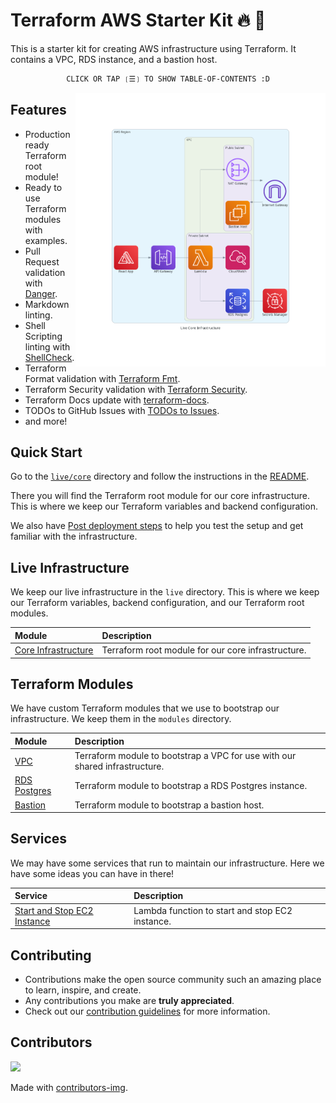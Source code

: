 # Terraform AWS Starter Kit 🔥 🚀

This is a starter kit for creating AWS infrastructure using Terraform. It
contains a VPC, RDS instance, and a bastion host.

<div align="center">

```ocaml
CLICK OR TAP ❲☰❳ TO SHOW TABLE-OF-CONTENTS :D
```

</div> <!-- center -->

<picture>
  <source media="(prefers-color-scheme: dark)" alt="" align="right" width="400px" srcset="./tools/dac/live_core_infrastructure.png"/>
  <img alt="" align="right" width="400px" src="./tools/dac/live_core_infrastructure.png"/>
</picture>

## Features

- Production ready Terraform root module!
- Ready to use Terraform modules with examples.
- Pull Request validation with [Danger](https://danger.systems/js).
- Markdown linting.
- Shell Scripting linting with [ShellCheck](https://www.shellcheck.net).
- Terraform Format validation with [Terraform Fmt](https://www.terraform.io/docs/commands/fmt.html).
- Terraform Security validation with [Terraform Security](https://github.com/aquasecurity/tfsec).
- Terraform Docs update with [terraform-docs](https://terraform-docs.io/).
- TODOs to GitHub Issues with [TODOs to Issues](https://github.com/alstr/todo-to-issue-action).
- and more!

## Quick Start

Go to the [`live/core`](./live/core) directory and follow the instructions in the
[README](./live/core/README.md).

There you will find the Terraform root module for our core infrastructure. This
is where we keep our Terraform variables and backend configuration.

We also have [Post deployment steps](./live/core/README.md#post-deployment-steps)
to help you test the setup and get familiar with the infrastructure.

## Live Infrastructure

We keep our live infrastructure in the `live` directory. This is where we keep
our Terraform variables, backend configuration, and our Terraform root modules.

| Module                                       | Description                                        |
| :------------------------------------------- | :------------------------------------------------- |
| [Core Infrastructure](./live/core/README.md) | Terraform root module for our core infrastructure. |

## Terraform Modules

We have custom Terraform modules that we use to bootstrap our infrastructure. We
keep them in the `modules` directory.

| Module                                             | Description                                                                 |
| :------------------------------------------------- | :-------------------------------------------------------------------------- |
| [VPC](./modules/vpc/README.md)                     | Terraform module to bootstrap a VPC for use with our shared infrastructure. |
| [RDS Postgres](./modules/rds-postgresql/README.md) | Terraform module to bootstrap a RDS Postgres instance.                      |
| [Bastion](./modules/bastion/README.md)             | Terraform module to bootstrap a bastion host.                               |

## Services

We may have some services that run to maintain our infrastructure. Here we have some ideas
you can have in there!

| Service                                                                                                                          | Description                                     |
| :------------------------------------------------------------------------------------------------------------------------------- | :---------------------------------------------- |
| [Start and Stop EC2 Instance](https://github.com/nanlabs/devops-reference/tree/main/examples/serverless-start-stop-ec2-instance) | Lambda function to start and stop EC2 instance. |

## Contributing

- Contributions make the open source community such an amazing place to learn, inspire, and create.
- Any contributions you make are **truly appreciated**.
- Check out our [contribution guidelines](./CONTRIBUTING.md) for more information.

## Contributors

<a href="https://github.com/nanlabs/terraform-aws-starter/contributors">
  <img src="https://contrib.rocks/image?repo=nanlabs/terraform-aws-starter"/>
</a>

Made with [contributors-img](https://contrib.rocks).
